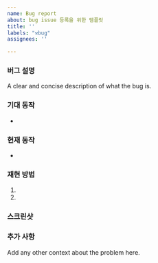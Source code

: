 ```yaml
---
name: Bug report
about: bug issue 등록을 위한 템플릿
title: ''
labels: "⚒bug"
assignees: ''

---
```


### 버그 설명
A clear and concise description of what the bug is.

### 기대 동작
- 

### 현재 동작
- 
### 재현 방법
1.
2.
### 스크린샷

### 추가 사항
Add any other context about the problem here.
